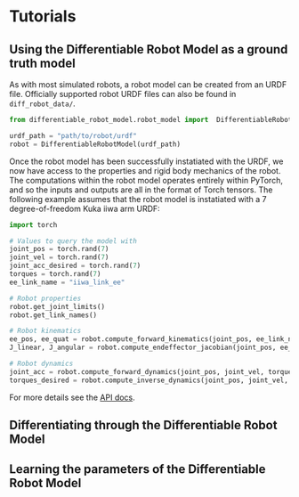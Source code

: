 # Tutorials


## Using the Differentiable Robot Model as a ground truth model

As with most simulated robots, a robot model can be created from an URDF file.
Officially supported robot URDF files can also be found in `diff_robot_data/`.
```py
from differentiable_robot_model.robot_model import  DifferentiableRobotModel

urdf_path = "path/to/robot/urdf"
robot = DifferentiableRobotModel(urdf_path)
```

Once the robot model has been successfully instatiated with the URDF, we now have access to the properties and rigid body mechanics of the robot.
The computations within the robot model operates entirely within PyTorch, and so the inputs and outputs are all in the format of Torch tensors. 
The following example assumes that the robot model is instatiated with a 7 degree-of-freedom Kuka iiwa arm URDF:
```py
import torch

# Values to query the model with
joint_pos = torch.rand(7)
joint_vel = torch.rand(7)
joint_acc_desired = torch.rand(7)
torques = torch.rand(7)
ee_link_name = "iiwa_link_ee"

# Robot properties
robot.get_joint_limits()
robot.get_link_names()

# Robot kinematics
ee_pos, ee_quat = robot.compute_forward_kinematics(joint_pos, ee_link_name)
J_linear, J_angular = robot.compute_endeffector_jacobian(joint_pos, ee_link_name)

# Robot dynamics
joint_acc = robot.compute_forward_dynamics(joint_pos, joint_vel, torques)
torques_desired = robot.compute_inverse_dynamics(joint_pos, joint_vel, joint_acc_desired)
```

For more details see the [API docs](modules.diff_robot_model).


## Differentiating through the Differentiable Robot Model



## Learning the parameters of the Differentiable Robot Model

